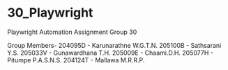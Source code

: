 # 30_Playwright
Playwright Automation Assignment Group 30

Group Members-
204095D - Karunarathne W.G.T.N.
205100B - Sathsarani Y.S.
205033V - Gunawardhana T.H.
205009E - Chaami.D.H.
205077H - Pitumpe P.A.S.N.S.
204124T - Mallawa M.R.R.P.
